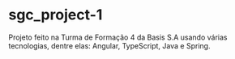 # sgc_project-1
Projeto feito na Turma de Formação 4 da Basis S.A usando várias tecnologias, dentre elas: Angular, TypeScript, Java e Spring.
